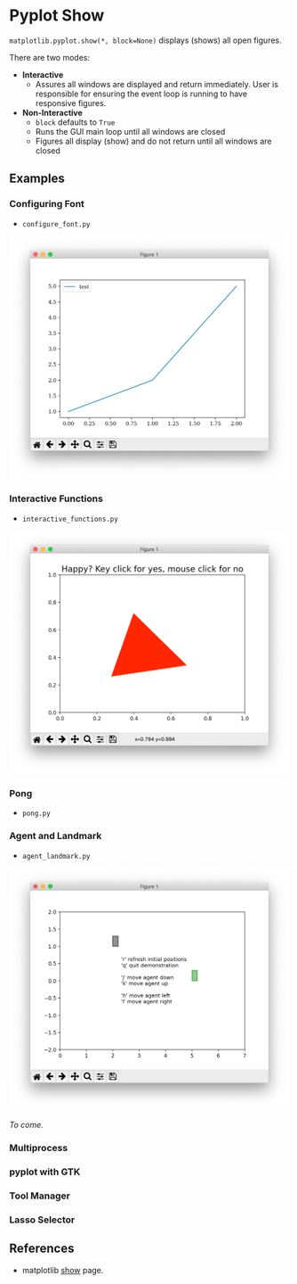 # Pyplot Show

`matplotlib.pyplot.show(*, block=None)` displays (shows) all open figures.

There are two modes:

* **Interactive** 
  * Assures all windows are displayed and return immediately.  User is responsible
  for ensuring the event loop is running to have responsive figures.
* **Non-Interactive** 
  * `block` defaults to `True`
  * Runs the GUI main loop until all windows are closed
  * Figures all display (show) and do not return until all windows are closed


## Examples

### Configuring Font

* `configure_font.py`

![configure_font.png](configure_font.png)

### Interactive Functions

* `interactive_functions.py`

![interactive_functions.png](interactive_functions.png)

### Pong

* `pong.py`

### Agent and Landmark

* `agent_landmark.py`

![agent_landmark.png](agent_landmark.png)

*To come.*

### Multiprocess

### pyplot with GTK

### Tool Manager

### Lasso Selector

## References

* matplotlib [show](https://matplotlib.org/stable/api/_as_gen/matplotlib.pyplot.show.html) page.
